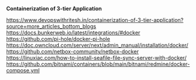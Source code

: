 **Containerization of 3-tier Application**

https://www.devopswithritesh.in/containerization-of-3-tier-application?source=more_articles_bottom_blogs
https://docs.bunkerweb.io/latest/integrations/#docker \
https://github.com/pi-hole/docker-pi-hole \
https://doc.owncloud.com/server/next/admin_manual/installation/docker/ \
https://github.com/netbox-community/netbox-docker \
https://linuxiac.com/how-to-install-seafile-file-sync-server-with-docker/ \
https://github.com/bitnami/containers/blob/main/bitnami/redmine/docker-compose.yml
